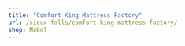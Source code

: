 ```yaml
---
title: "Comfort King Mattress Factory"
url: /sioux-falls/comfort-king-mattress-factory/
shop: Möbel
---
```


